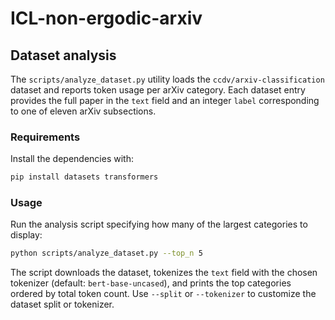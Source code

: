 # ICL-non-ergodic-arxiv

## Dataset analysis

The `scripts/analyze_dataset.py` utility loads the `ccdv/arxiv-classification` dataset and reports token usage per arXiv category.
Each dataset entry provides the full paper in the `text` field and an integer `label` corresponding to one of eleven arXiv subsections.

### Requirements

Install the dependencies with:

```bash
pip install datasets transformers
```

### Usage

Run the analysis script specifying how many of the largest categories to display:

```bash
python scripts/analyze_dataset.py --top_n 5
```

The script downloads the dataset, tokenizes the `text` field with the chosen tokenizer (default: `bert-base-uncased`), and prints the top categories ordered by total token count. Use `--split` or `--tokenizer` to customize the dataset split or tokenizer.

